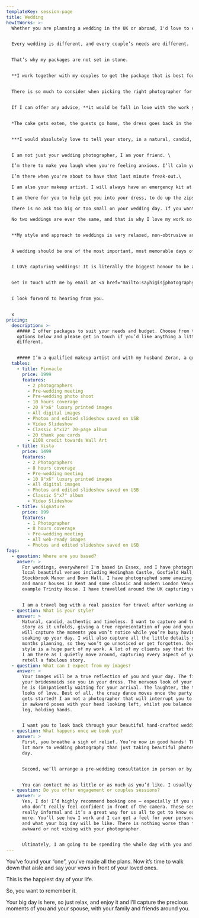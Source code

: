 ```yaml
---
templateKey: session-page
title: Wedding
howItWorks: >-
  Whether you are planning a wedding in the UK or abroad, I'd love to chat!


  Every wedding is different, and every couple’s needs are different. 


  That’s why my packages are not set in stone. 


  **I work together with my couples to get the package that is best for you, your needs – and your day. There is no wedding too big or too small.** 


  There is so much to consider when picking the right photographer for you. There is so much choice nowadays. There are so many different prices, and a lot of the time you don’t even know where to start! 


  If I can offer any advice, **it would be fall in love with the work you see first**. Your wedding photographs are the one thing that you will have left after the day has finished! 


  *The cake gets eaten, the guests go home, the dress goes back in the box. The photographs are the one thing that really helps keep your memories of the day alive. The feelings rush back, and you get to relive the day over and over again every time you look through them.* 


  ***I would absolutely love to tell your story, in a natural, candid, relaxed style. Capturing the raw real emotions and stories, giving you a visual heirloom to be proud of.*** 


  I am not just your wedding photographer, I am your friend. \

  I’m there to make you laugh when you're feeling anxious. I’ll calm you down when you're stressed.\

  I’m there when you're about to have that last minute freak-out.\

  I am also your makeup artist. I will always have an emergency kit at the ready, and have lashes and glue for when the tears appear.\

  I am there for you to help get you into your dress, to do up the zips, fix the ties, fasten the buckles, remind you you've got hair bands on your wrist, hold your bags, have the tissues ready, direct the guests, and can even transport your Auntie Joan to the reception.\

  There is no ask too big or too small on your wedding day. If you want to see me, you'll see me. If you want me to blend in with the guests, I can certainly do that too. \

  No two weddings are ever the same, and that is why I love my work so much!


  **My style and approach to weddings is very relaxed, non-obtrusive and natural. I capture the moments as they unfold and tell your story through images.**


  A wedding should be one of the most important, most memorable days of a couple’s life. As a couple you should be able to take in every single moment, and really enjoy the day you've spent so long planning.  As a photographer, I believe the moments should be captured and turned into memories. The raw emotions should be frozen in time, and the fun should be embraced – not forced, posed or set up. 


  I LOVE capturing weddings! It is literally the biggest honour to be a part of your day! I love how every single wedding and every single couple is different. I will work with and serve you, adapting to every environment. There is no wedding too big or too small.


  Get in touch with me by email at <a href="mailto:sayhi@isjphotography.com">sayhi@isjphotography.com</a> if you like my style and would like to know more.  


  I look forward to hearing from you.


  x
pricing:
  description: >-
    ##### I offer packages to suit your needs and budget. Choose from the
    options below and please get in touch if you’d like anything a little
    different.


    ##### I’m a qualified makeup artist and with my husband Zoran, a qualified and experienced hairdresser, we also offer hair and makeup packages with our company Krstev Kreates. If you’d like to add hair and makeup to your wedding package, click <a href="/sessions/hair-and-makeup">***here***</a> for more info.
  tables:
    - title: Pinnacle
      price: 1999
      features:
        - 2 photographers
        - Pre-wedding meeting
        - Pre-wedding photo shoot
        - 10 hours coverage
        - 20 9"x6" luxury printed images
        - All digital images
        - Photos and edited slideshow saved on USB
        - Video Slideshow
        - Classic 8"x12" 20-page album
        - 20 thank you cards
        - £100 credit towards Wall Art
    - title: Vista
      price: 1499
      features:
        - 2 Photographers
        - 8 hours coverage
        - Pre-wedding meeting
        - 10 9"x6" luxury printed images
        - All digital images
        - Photos and edited slideshow saved on USB
        - Classic 5"x7" album
        - Video Slideshow
    - title: Signature
      price: 899
      features:
        - 1 Photographer
        - 8 hours coverage
        - Pre-wedding meeting
        - All web-ready images
        - Photos and edited slideshow saved on USB
faqs:
  - question: Where are you based?
    answer: >
      For weddings, everywhere! I'm based in Essex, and I have photographed many
      local beautiful venues including Hedingham Castle, Gosfield Hall,
      Stockbrook Manor and Down Hall. I have photographed some amazing estate
      and manor houses in Kent and some classic and modern London Venues, for
      example Trinity House. I have travelled around the UK capturing weddings. 


      I am a travel bug with a real passion for travel after working and travelling the world on cruise ships and spending a year travelling Europe. So, if you’re planning a destination wedding (like I did), I would be more than happy to jump on a plane to tell your story! (Covid restrictions permitting). Contact me directly for a quotation. 
  - question: What is your style?
    answer: >
      Natural, candid, authentic and timeless. I want to capture and tell your
      story as it unfolds, giving a true representation of you and your day. I
      will capture the moments you won’t notice while you’re busy having fun and
      soaking up your day. I will also capture all the little details you spent
      months planning, so they won’t go unnoticed or get forgotten. Documentary
      style is a huge part of my work. A lot of my clients say that they forget
      I am there as I quietly move around, capturing every aspect of your day to
      retell a fabulous story. 
  - question: What can I expect from my images?
    answer: >
      Your images will be a true reflection of you and your day. The first time
      your bridesmaids see you in your dress. The nervous look of your groom as
      he is (im)patiently waiting for your arrival. The laughter, the tears, the
      looks of love. Best of all, the crazy dance moves once the party really
      gets started! I am not a photographer that will interrupt you to put you
      in awkward poses with your head looking left, whilst you balance on one
      leg, holding hands. 


      I want you to look back through your beautiful hand-crafted wedding album, and as you turn each page, all your memories of the day come flooding back.
  - question: What happens once we book you?
    answer: >
      First, you breathe a sigh of relief. You’re now in good hands! There’s a
      lot more to wedding photography than just taking beautiful photos on the
      day. 


      Second, we’ll arrange a pre-wedding consultation in person or by Zoom (covid restrictions dependant) so that we can discuss your wedding ideas and photography aims. That will give me more of an understanding of how your wedding day will go. You can trust me. I’ve been there. Before I had my own wedding, I had photographed lots of others and appreciated how much effort went into each day. But when planning mine, I really learned first-hand how stressful planning your day can be. So, I want to eliminate as much of that for you as possible.


      You can contact me as little or as much as you’d like. I usually become friends with most of my clients due to the amount of time we spend chatting. I can also help you with hair and makeup and recommend a videographer if you wish. You can rest assured that from the pre-wedding to the post-wedding process of selecting and editing photos and designing a beautiful wedding album, you have my full commitment.
  - question: Do you offer engagement or couples sessions?
    answer: >
      Yes, I do! I’d highly recommend booking one – especially if you are people
      who don’t really feel confident in front of the camera. These sessions are
      really informal and it’s a great way for us all to get to know each other
      more. You’ll see how I work and I can get a feel for your personalities
      and what your big day will be like. There is nothing worse than feeling
      awkward or not vibing with your photographer. 


      Ultimately, I am going to be spending the whole day with you and it’s your most important day. So, I want to be your friend. I want you to feel happy, safe and comfortable with me, because that’s when we get the best photos. This session can be at a location of your choice, at a place that’s special and important to you both, for example where you first met or got engaged.
---
```

You’ve found your “one”, you’ve made all the plans. Now it’s time to walk down that aisle
and say your vows in front of your loved ones.

This is the happiest day of your life.

So, you want to remember it.

Your big day is here, so just relax, and enjoy it and I’ll capture the precious moments of you
and your spouse, with your family and friends around you.